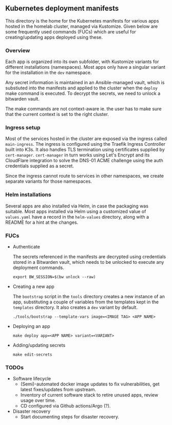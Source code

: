 ## Kubernetes deployment manifests

This directory is the home for the Kubernetes manifests for various apps hosted
in the homelab cluster, managed via Kustomize. Given below are some frequently
used commands (FUCs) which are useful for creating/updating apps deployed using
these.

### Overview

Each app is organized into its own subfolder, with Kustomize variants for
different installations (namespaces). Most apps only have a singular variant for
the installation in the `dev` namespace.

Any secret information is maintained in an Ansible-managed vault, which is
substiuted into the manifests and applied to the cluster when the `deploy` make
command is executed. To decrypt the secrets, we need to unlock a bitwarden vault.

The make commands are not context-aware ie. the user has to make sure that the
current context is set to the right cluster.

### Ingress setup

Most of the services hosted in the cluster are exposed via the ingress called
`main-ingress`. The ingress is configured using the Traefik Ingress Controller
built into K3s. It also handles TLS termination using certificates supplied by
`cert-manager`. `cert-manager` in turn works using Let's Encrypt and its
CloudFlare integration to solve the DNS-01 ACME challenge using the auth
credentials supplied as a secret.

Since the ingress cannot route to services in other namespaces, we create
separate variants for those namespaces.

### Helm installations

Several apps are also installed via Helm, in case the packaging was suitable.
Most apps installed via Helm using a customized value of `values.yaml` have a
record in the `helm-values` directory, along with a README for a hint at the
changes.

### FUCs

* Authenticate

   The secrets referenced in the manifests are decrypted using credentials stored
   in a Bitwarden vault, which needs to be unlocked to execute any deployment
   commands.
   
   ```
   export BW_SESSION=$(bw unlock --raw)
   ```

* Creating a new app

   The `bootstrap` script in the `tools` directory creates a new instance of an
   app, substituting a couple of variables from the templates kept in the
   `templates` directory. It also creates a `dev` variant by default.
   
   ```
   ./tools/bootstrap --template-vars image=<IMAGE TAG> <APP NAME>
   ```

* Deploying an app
   
   ```
   make deploy app=<APP NAME> variant=<VARIANT>
   ```

* Adding/updating secrets

   ```
   make edit-secrets
   ```

### TODOs

* Software lifecycle
    * (Semi)-automated docker image updates to fix vulnerabilities, get latest
      fixes/updates from upstream.
    * Inventory of current software stack to retire unused apps, review usage over time.
    * CD configured via Github actions/Argo (?).
* Disaster recovery
    * Start documenting steps for disaster recovery.
